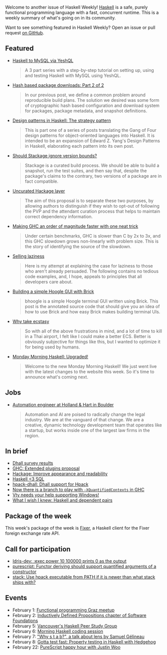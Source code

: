 <!-- 2018-02-01 -->

Welcome to another issue of Haskell Weekly!
[Haskell](https://haskell-lang.org) is a safe, purely functional programming language with a fast, concurrent runtime.
This is a weekly summary of what's going on in its community.

Want to see something featured in Haskell Weekly?
Open an issue or pull request [on GitHub](https://github.com/haskellweekly/haskellweekly.github.io).

## Featured

-   [Haskell to MySQL via YeshQL](http://www.adomokos.com/2018/01/haskell-to-mysql-via-yeshql-part-3.html)

    > A 3 part series with a step-by-step tutorial on setting up, using and testing Haskell with MySQL using YeshQL.

-   [Hash based package downloads: Part 2 of 2](https://www.fpcomplete.com/blog/2018/01/hash-based-package-downloads-part-2-of-2)

    > In our previous post, we define a common problem around reproducible build plans. The solution we desired was some form of cryptographic hash based configuration and download system for packages, package metadata, and snapshot definitions.

-   [Design patterns in Haskell: The strategy pattern](http://storm-country.com/blog/gof-strategy)

    > This is part one of a series of posts translating the Gang of Four design patterns for object-oriented languages into Haskell. It is intended to be an expansion of Edward Z. Yang's Design Patterns in Haskell, elaborating each pattern into its own post.

-   [Should Stackage ignore version bounds?](https://www.stackage.org/blog/2018/01/ignore-version-bounds)

    > Stackage is a curated build process. We should be able to build a snapshot, run the test suites, and then say that, despite the package's claims to the contrary, two versions of a package are in fact compatible.

-   [Uncurated Hackage layer](https://github.com/haskell/ecosystem-proposals/pull/6)

    > The aim of this proposal is to separate these two purposes, by allowing authors to distinguish if they wish to opt-out of following the PVP and the attendant curation process that helps to maintain correct dependency information.

-   [Making GHC an order of magnitude faster with one neat trick](https://pixel-druid.com/blog/making-ghc-an-order-of-magnitude-faster-with-one-neat-trick/)

    > Under certain benchmarks, GHC is slower than C by 2x to 3x, and this GHC slowdown grows non-linearly with problem size. This is the story of identifying the source of the slowdown.

-   [Selling laziness](http://www.usrsb.in/selling-laziness.html)

    > Here is my attempt at explaining the case for laziness to those who aren't already persuaded. The following contains no tedious code examples, and, I hope, appeals to principles that all developers care about.

-   [Building a simple Hoogle GUI with Brick](http://www.andrevdm.com/posts/2018-01-15-bhoogle.html)

    > bhoogle is a simple Hoogle terminal GUI written using Brick. This post is the annotated source code that should give you an idea of how to use Brick and how easy Brick makes building terminal UIs.

-   [Why take ecstasy](http://reasonablypolymorphic.com/blog/why-take-ecstasy)

    > So with all of the above frustrations in mind, and a lot of time to kill in a Thai airport, I felt like I could make a better ECS. Better is obviously subjective for things like this, but I wanted to optimize it for being used by humans.

-   [Monday Morning Haskell: Upgraded!](https://mmhaskell.com/blog/2018/1/29/monday-morning-haskell-upgraded)

    > Welcome to the new Monday Morning Haskell! We just went live with the latest changes to the website this week. So it's time to announce what's coming next.

## Jobs

-   [Automation engineer at Holland & Hart in Boulder](https://stackoverflow.com/jobs/147022/software-developer-automation-engineer-holland-hart?so=i&pg=1&offset=8&q=haskell)

    > Automation and AI are poised to radically change the legal industry. We are at the vanguard of that change. We are a creative, dynamic technology development team that operates like a startup, but works inside one of the largest law firms in the region.

## In brief

-   [Dhall survey results](http://www.haskellforall.com/2018/01/dhall-survey-results-2017-2018.html)
-   [GHC: Extended plugins proposal](https://phabricator.haskell.org/D4342)
-   [Hackage: Improve appearance and readability](https://github.com/haskell/hackage-server/pull/648)
-   [Haskell <3 SQL](https://np.reddit.com/r/haskell/comments/7tx0o4/haskell_3_sql/)
-   [hpack-dhall: Dhall support for Hpack](https://github.com/sol/hpack-dhall/tree/76d3e55e6b9f63a015d688554da524634fd11591)
-   [Now there is a branch to play with `-XQuantifiedContexts` in GHC](https://np.reddit.com/r/haskell/comments/7toutl/now_there_is_a_branch_to_play_with/)
-   [Vty needs your help supporting Windows!](https://np.reddit.com/r/haskell/comments/7tutxa/vty_needs_your_help_supporting_windows/)
-   [What I wish I knew: Haskell and dependent pairs](http://www.vittoriozaccaria.net/#/blog/2018/01/27/what-i-whish-i-knew-haskell-and-dependent-pairs.html)

## Package of the week

This week's package of the week is [Fixer](https://hackage.haskell.org/package/fixer-0.0.0.0),
a Haskell client for the Fixer foreign exchange rate API.

## Call for participation

-   [Idris-dev: :exec power 10 100000 prints 0 as the output](https://github.com/idris-lang/Idris-dev/issues/4311)
-   [purescript: Functor deriving should support quantified arguments of a constructor](https://github.com/purescript/purescript/issues/3232)
-   [stack: Use hpack executable from PATH if it is newer than what stack ships with?](https://github.com/commercialhaskell/stack/issues/3809)

## Events

-   February 1: [Functional programming Graz meetup](https://www.meetup.com/Functional-Programming-Graz/events/247196890/)
-   February 2: [Inductively Defined Propositions chapter of Software Foundations](https://www.meetup.com/Silicon-Valley-Deep-Specification/events/244821596/)
-   February 5: [Vancouver's Haskell Peer Study Group](https://www.meetup.com/Vancouver-Functional-Programmers/events/247314298/)
-   February 6: [Morning Haskell coding session](https://www.meetup.com/Durham-Haskell-Meetup/events/247278310/)
-   February 7: ["Why s t a b?", a talk about lens by Samuel G&#xe9;lineau](https://www.meetup.com/lambda-montreal/events/246900895/)
-   February 8: [Gotta test fast: Property testing in Haskell with Hedgehog](https://www.meetup.com/Buenos-Aires-Haskell-Meetup/events/247285652/)
-   February 22: [PureScript happy hour with Justin Woo](https://www.meetup.com/Berlin-Functional-Programming-Group/events/246441427/)
